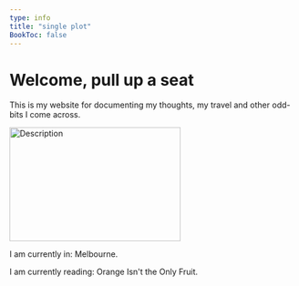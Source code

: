 ```yaml
---
type: info
title: "single plot"
BookToc: false
---
```



# Welcome, pull up a seat

This is my website for documenting my thoughts, my travel and other odd-bits I come across.

<img src="images/seat.gif" width="300" height="200" alt="Description">

I am currently in: Melbourne.

I am currently reading: Orange Isn't the Only Fruit.